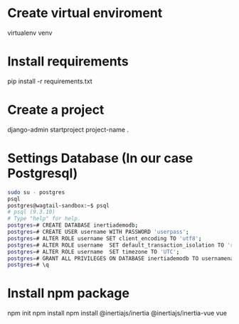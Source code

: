 # Create virtual enviroment

virtualenv venv

# Install requirements

pip install -r requirements.txt

# Create a project

django-admin startproject project-name .

# Settings Database (In our case Postgresql)

```bash
sudo su - postgres
psql
postgres@wagtail-sandbox:~$ psql
# psql (9.3.10)
# Type "help" for help.
postgres=# CREATE DATABASE inertiademodb;
postgres=# CREATE USER username WITH PASSWORD 'userpass';
postgres=# ALTER ROLE username SET client_encoding TO 'utf8';
postgres=# ALTER ROLE username  SET default_transaction_isolation TO 'read committed';
postgres=# ALTER ROLE username  SET timezone TO 'UTC';
postgres=# GRANT ALL PRIVILEGES ON DATABASE inertiademodb TO usernamenameuser;
postgres=# \q
```
# Install npm package

npm init
npm install
npm install @inertiajs/inertia @inertiajs/inertia-vue vue
